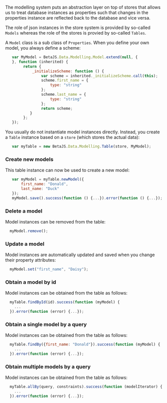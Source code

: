 The modelling system puts an abstraction layer on top of stores that allows us to treat database instances as properties such that changes in the properties instance are reflected back to the database and vice versa.

The role of json instances in the store system is provided by so-called ``Models`` whereas the role of the stores is provied by so-called ``Tables``.

A ``Model`` class is a sub class of ``Properties``. When you define your own model, you always define a scheme:

```javascript
   var MyModel = BetaJS.Data.Modelling.Model.extend(null, {
   }, function (inherited) {
        return {
            _initializeScheme: function () {
                var scheme = inherited._initializeScheme.call(this);
                scheme.first_name = {
                    type: "string"
                };
                scheme.last_name = {
                    type: "string"
                };
                return scheme;
           }
        };
   });
```

You usually do not instantiate model instances directly. Instead, you create a ``Table`` instance based on a ``store`` (which stores the actual data):

```javascript
   var myTable = new BetaJS.Data.Modelling.Table(store, MyModel);
```


### Create new models

This table instance can now be used to create a new model:

```javascript
   var myModel = myTable.newModel({
       first_name: "Donald",
       last_name: "Duck"
   });
   myModel.save().success(function () {...}).error(function () {...});
``` 


### Delete a model

Model instances can be removed from the table:

```javascript
  myModel.remove();
```


### Update a model

Model instances are automatically updated and saved when you change their property attributes:

```javascript
  myModel.set("first_name", "Daisy");
``` 


### Obtain a model by id

Model instances can be obtained from the table as follows:

```javascript
  myTable.findById(id).success(function (myModel) {
    ...
  }).error(function (error) {...});
```


### Obtain a single model by a query

Model instances can be obtained from the table as follows:

```javascript
  myTable.findBy({first_name: "Donald"}).success(function (myModel) {
    ...
  }).error(function (error) {...});
```


### Obtain multiple models by a query

Model instances can be obtained from the table as follows:

```javascript
  myTable.allBy(query, constraints).success(function (modelIterator) {
    ...
  }).error(function (error) {...});
```